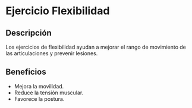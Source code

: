 # Ejercicio Flexibilidad

## Descripción
Los ejercicios de flexibilidad ayudan a mejorar el rango de movimiento de las articulaciones y prevenir lesiones.

## Beneficios
- Mejora la movilidad.
- Reduce la tensión muscular.
- Favorece la postura.
